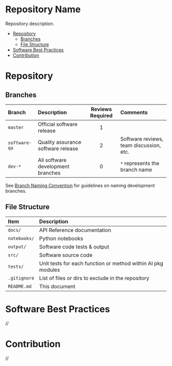 # Repository Name

Repository description.

* [Repository](#repository)
   * [Branches](#branches)
   * [File Structure](#file-structure)
* [Software Best Practices](#software-best-practices)
* [Contribution](#contribution)


# Repository


## Branches

| Branch        | Description                        | Reviews Required | Comments                                |
|:--------------|:-----------------------------------|:----------------:|:----------------------------------------|
| `master`      | Official software release          | 1                |                                         |
| `software-qa` | Quality assurance software release | 2                | Software reviews, team discussion, etc. |
| `dev-*`       | All software development branches  | 0                | `*` represents the branch name          |

See [Branch Naming Convention](#branch-naming-convention) for guidelines on naming development branches.


## File Structure

| Item         | Description                                                  |
|:-------------|:-------------------------------------------------------------|
| `docs/`      | API Reference documentation                                  |
| `notebooks/` | Python notebooks                                             |
| `output/`    | Software code tests & output                                 |
| `src/`       | Software source code                                         |
| `tests/`     | Unit tests for each function or method within AI pkg modules |
| `.gitignore` | List of files or dirs to exclude in the repository           |
| `README.md`  | This document                                                |


# Software Best Practices

//


# Contribution

//